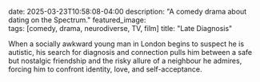 date: 2025-03-23T10:58:08-04:00
description: "A comedy drama about dating on the Spectrum."
featured_image:  
tags: [comedy, drama, neurodiverse, TV, film]
title: "Late Diagnosis"

When a socially awkward young man in London begins to suspect he is autistic, his search for diagnosis and connection pulls him between a safe but nostalgic friendship and the risky allure of a neighbour he admires, forcing him to confront identity, love, and self-acceptance.
